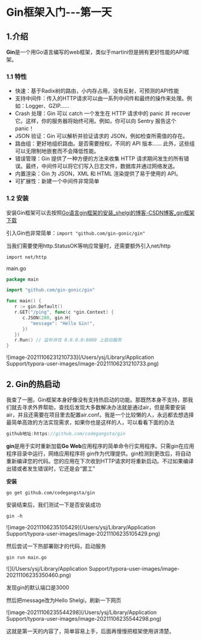 # Gin框架入门---第一天

## 1.介绍

**Gin**是一个用Go语言编写的web框架，类似于martini但是拥有更好性能的API框架。

### 1.1 特性

+ 快速：基于Radix树的路由，小内存占用，没有反射，可预测的API性能
+ 支持中间件：传入的HTTP请求可以由一系列中间件和最终的操作来处理。例如：Logger、GZIP……
+ Crash 处理：Gin 可以 catch 一个发生在 HTTP 请求中的 panic 并 recover 它。这样，你的服务器将始终可用。例如，你可以向 Sentry 报告这个 panic！
+ JSON 验证：Gin 可以解析并验证请求的 JSON，例如检查所需值的存在。
+ 路由组：更好地组织路由。是否需要授权，不同的 API 版本…… 此外，这些组可以无限制地嵌套而不会降低性能。
+  错误管理：Gin 提供了一种方便的方法来收集 HTTP 请求期间发生的所有错误。最终，中间件可以将它们写入日志文件，数据库并通过网络发送。
+  内置渲染：Gin 为 JSON，XML 和 HTML 渲染提供了易于使用的 API。
+ 可扩展性：新建一个中间件非常简单



### 1.2 安装

安装Gin框架可以去按照[Go语言gin框架的安装_shelgi的博客-CSDN博客_gin框架下载](https://blog.csdn.net/shelgi/article/details/103940413)

引入Gin也非常简单：`import "github.com/gin-gonic/gin"`

当我们需要使用http.StatusOK等响应常量时，还需要额外引入net/http

`import net/http`



main.go

```go
package main

import "github.com/gin-gonic/gin"

func main() {
   r := gin.Default()
   r.GET("/ping", func(c *gin.Context) {
      c.JSON(200, gin.H{
         "message": "Hello Gin!",
      })
   })
   r.Run() // 监听并在 0.0.0.0:8080 上启动服务
}
```

![image-20211106231210733](/Users/ysj/Library/Application Support/typora-user-images/image-20211106231210733.png)



## 2. Gin的热启动

我查了一圈，Gin框架本身好像没有支持热启动的功能。那既然本身不支持，那我们就去寻求外界帮助，查找后发现大多数解决办法就是通过air，但是需要安装air，并且还需要在项目里去配置air.conf。我是一个比较懒的人，永远都去想选择最简单高效的方法实现需求，如果你也是这样的人，可以看看下面的办法

```go
github地址:https://github.com/codegangsta/gin
```

**gin**是用于实时重新加载**Go Web**应用程序的简单命令行实用程序。只需gin在应用程序目录中运行，网络应用程序将 gin作为代理提供。gin检测到更改后，将自动重新编译您的代码。您的应用在下次收到HTTP请求时将重新启动。不过如果编译出错或者发生错误时，它还是会“罢工”



**安装**

`go get github.com/codegangsta/gin`

安装结束后，我们测试一下是否安装成功

`gin -h`

![image-20211106235105429](/Users/ysj/Library/Application Support/typora-user-images/image-20211106235105429.png)

然后尝试一下热部署刚才的代码，启动服务

`gin run main.go`

![](/Users/ysj/Library/Application Support/typora-user-images/image-20211106235350460.png)

发现gin的默认端口是3000

然后把message改为Hello Shelgi，刷新一下网页

![image-20211106235544298](/Users/ysj/Library/Application Support/typora-user-images/image-20211106235544298.png)

这就是第一天的内容了，简单容易上手，后面再慢慢把框架使用讲清楚。